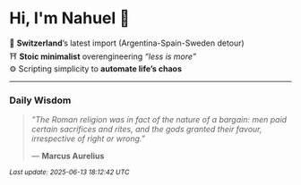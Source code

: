 # Hi, I'm Nahuel :tiger:

📍 **Switzerland**’s latest import (Argentina-Spain-Sweden detour)  
⛩️ **Stoic minimalist** overengineering *“less is more”*  
⚙️ Scripting simplicity to **automate life’s chaos**

---

### Daily Wisdom
> _"The Roman religion was in fact of the nature of a bargain: men paid certain sacrifices and rites, and the gods granted their favour, irrespective of right or wrong."_  
>
> — **Marcus Aurelius**

<sub>*Last update: 2025-06-13 18:12:42 UTC*</sub>

